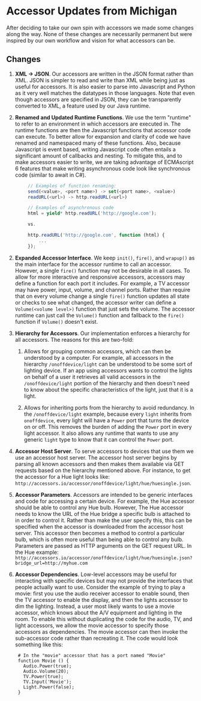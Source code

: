 Accessor Updates from Michigan
==============================

After deciding to take our own spin with accessors we made some changes along
the way. None of these changes are necessarily permanent but were inspired
by our own workflow and vision for what accessors can be.


Changes
-------

1. **XML -> JSON**. Our accessors are written in the JSON format rather than
XML. JSON is simpler to read and write than XML while being just as useful for accessors.
It is also easier to parse into Javascript and Python as it very well matches
the datatypes in those languages. Note that even though accessors are specified
in JSON, they can be transparently converted to XML, a feature used by our Java
runtime.

2. **Renamed and Updated Runtime Functions**. We use the term "runtime" to refer to an
environment in which accessors are executed in. The runtime functions are
then the Javascript functions that accessor code can execute. To better allow
for expansion and clarity of code we have renamed and namespaced many of these
functions. Also, because Javascript is event based, writing Javascript code
often entails a significant amount of callbacks and nesting. To mitigate this,
and to make accessors easier to write, we are taking advantage of ECMAscript
6 features that make writing asynchronous code look like synchronous code
(similar to await in C#).

```javascript
        // Examples of function renaming:
        send(<value>, <port name>) -> set(<port name>, <value>)
        readURL(<url>) -> http.readURL(<url>)

        // Examples of asynchronous code
        html = yield* http.readURL('http://google.com');

        vs.

        http.readURL('http://google.com', function (html) {
        	...
        });
```

2. **Expanded Accessor Interface**. We keep `init()`, `fire()`, and `wrapup()`
as the main interface for the accessor runtime to call an accessor. However,
a single `fire()` function may not be desirable in all cases. To allow for
more interactive and responsive accessors, accessors may define a function
for each port it includes. For example, a TV accessor may have power, input,
volume, and channel ports. Rather than require that on every volume change
a single `fire()` function updates all state or checks to see what changed,
the accessor writer can define a `Volume(<volume level>)` function that
just sets the volume. The accessor runtime can just call the `Volume()` function
and fallback to the `fire()` function if `Volume()` doesn't exist.


3. **Hierarchy for Accessors**. Our implementation enforces a hierarchy for
all accessors. The reasons for this are two-fold:

    1. Allows for grouping common accessors, which can then be understood by
    a computer. For example, all accessors in the hierarchy `/onoffdevice/light`
    can be understood to be some sort of lighting device. If an app using
    accessors wants to control the lights on behalf of a user it retrieves all
    valid accessors in the `/onoffdevice/light` portion of the hierarchy and
    then doesn't need to know about the specific characteristics of the light,
    just that it is a light.

    2. Allows for inheriting ports from the hierarchy to avoid redundancy. In
    the `/onoffdevice/light` example, because every `light` inherits from
    `onoffdevice`, every light will have a `Power` port that turns the
    device on or off. This removes the burden of adding the `Power` port in
    every light accessor. It also allows any runtime that wants to use
    any generic `light` type to know that it can control the `Power` port.


4. **Accessor Host Server**. To serve accessors to devices that use them
we use an accessor host server. The accessor host server begins by parsing all
known accessors and then makes them available via GET requests based on
the hierarchy mentioned above. For instance, to get the accessor for a Hue
light looks like: `http://accessors.io/accessor/onoffdevice/light/hue/huesingle.json`.


5. **Accessor Parameters**. Accessors are intended to be generic interfaces and
code for accessing a certain device. For example, the Hue accessor should be
able to control any Hue bulb. However, The Hue accessor needs to know the URL
of the Hue bridge a specific bulb is attached to in order to control it. Rather
than make the user specify this, this can be specified when the accessor is
downloaded from the accessor host server. This accessor then becomes a method
to control a particular bulb, which is often more useful than being able
to control any bulb. Parameters are passed as HTTP arguments on the GET request
URL. In the Hue example:
`http://accessors.io/accessor/onoffdevice/light/hue/huesingle.json?bridge_url=http://myhue.com`


6. **Accessor Dependencies**. Low-level accessors may be useful for interacting
with specific devices but may not provide the interfaces that people actually
want to use. Consider the example of trying to play a movie: first you use
the audio receiver accessor to enable sound, then the TV accessor to enable the
display, and then the lights accessor to dim the lighting. Instead, a user most likely
wants to use a movie accessor, which knows about the A/V equipment and lighting in the
room. To enable this without duplicating the code
for the audio, TV, and light accessors, we allow the movie accessor to specify
those accessors as dependencies. The movie accessor can then invoke the
sub-accessor code rather than recreating it. The code would look something like
this:

        # In the "movie" accessor that has a port named "Movie"
        function Movie () {
          Audio.Power(true);
          Audio.Volume(20);
          TV.Power(true);
          TV.Input('Movie');
          Light.Power(false);
        }






